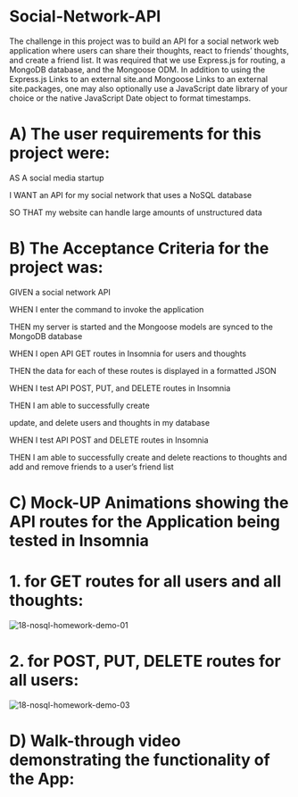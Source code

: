 # Social-Network-API

The challenge in this project was to build an API for a social network web application where users can share their thoughts, react to friends’ thoughts, and create a friend list. It was required that we use Express.js for routing, a MongoDB database, and the Mongoose ODM. In addition to using the Express.js Links to an external site.and Mongoose Links to an external site.packages, one may also optionally use a JavaScript date library of your choice or the native JavaScript Date object to format timestamps.

# A) The user requirements for this project were:

AS A social media startup

I WANT an API for my social network that uses a NoSQL database

SO THAT my website can handle large amounts of unstructured data

# B) The Acceptance Criteria for the project was:

GIVEN a social network API

WHEN I enter the command to invoke the application

THEN my server is started and the Mongoose models are synced to the MongoDB database

WHEN I open API GET routes in Insomnia for users and thoughts


THEN the data for each of these routes is displayed in a formatted JSON

WHEN I test API POST, PUT, and DELETE routes in Insomnia

THEN I am able to successfully create

update, and delete users and thoughts in my database

WHEN I test API POST and DELETE routes in Insomnia

THEN I am able to successfully create and delete reactions to thoughts and add and remove friends to a user’s friend list

# C) Mock-UP Animations showing the API routes for the Application being tested in Insomnia

   # 1. for GET routes for all users and all thoughts:
   
   ![18-nosql-homework-demo-01](https://user-images.githubusercontent.com/108309963/202739916-82491949-77c5-4b18-9550-d03d1a3f7f79.gif)
   
   # 2. for POST, PUT, DELETE routes for all users:
   
   ![18-nosql-homework-demo-03](https://user-images.githubusercontent.com/108309963/202740763-e7a8292e-3eec-4c46-af8b-ae52bab3733d.gif)
    
# D) Walk-through video demonstrating the functionality of the App:

   
    
